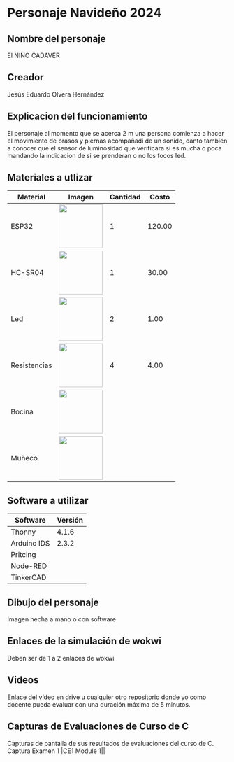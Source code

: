 # Personaje Navideño 2024
## Nombre del personaje
El NIÑO CADAVER
## Creador
Jesús Eduardo Olvera Hernández
## Explicacion del funcionamiento
El personaje al momento que se acerca 2 m una persona comienza a hacer el movimiento de brasos y piernas acompañadi de un sonido, danto tambien a conocer que el sensor de luminosidad que verificara si es mucha o poca mandando la indicacion de si se prenderan o no los focos led.

## Materiales a utlizar
|Material|Imagen|Cantidad|Costo|
|--|--|--|--|
|ESP32|<img src="https://www.steren.com.mx/media/catalog/product/cache/bb0cad18a6adb5d17b0efd58f4201a2f/image/2284773fb/placa-de-programacion-tipo-esp32-bluetooth-wi-fi.jpg" width="100"/>|1|120.00|
|HC-SR04|<img width="100" src="https://uelectronics.com/wp-content/uploads/2017/06/AR0008-Sensor-Ultrasonico-V2.jpg"/>|1|30.00|
|Led|<img src="https://www.steren.com.mx/media/catalog/product/cache/0236bbabe616ddcff749ccbc14f38bf2/image/1709082e0/led-de-5-mm-color-rojo-claro.jpg" width="100"/>|2|1.00|
|Resistencias|<img src="https://aelectronics.com.mx/3312/resistencia-th-14-watt-220-ohm.jpg" width="100"/>|4|4.00|
|Bocina|<img src="https://encrypted-tbn0.gstatic.com/images?q=tbn:ANd9GcTbjWiuXHnqDpDMUs_VN5tUjL-Wq5qh67aarg&s" width="100"/>|||
|Muñeco|<img src="https://www.google.com/url?sa=i&url=https%3A%2F%2Fcolombia.yaxa.co%2Fproducts%2Fvollence-munecas-de-bebe-de-silicona-completas-de-14-pulgadas-realistas-no-munecas-de-vinilo-muneca-de-bebe-de-silicona-real-realista-para%2F&psig=AOvVaw1ni-_CGIaLEqxfPsgyCnJO&ust=1727571427785000&source=images&cd=vfe&opi=89978449&ved=0CBQQjRxqFwoTCMjMjZ635IgDFQAAAAAdAAAAABAZ" width="100"/>|||

## Software a utilizar
|Software|Versión|
|--|--|
|Thonny|4.1.6|
|Arduino IDS|2.3.2|
|Pritcing|
|Node-RED|
|TinkerCAD|

## Dibujo del personaje
Imagen hecha a mano o con software

## Enlaces de la simulación de wokwi
Deben ser de 1 a 2 enlaces de wokwi

## Videos
Enlace del vídeo en drive u cualquier otro repositorio donde yo como docente pueda evaluar con una duración máxima de 5 minutos.

## Capturas de Evaluaciones de Curso de C
Capturas de pantalla de sus resultados de evaluaciones del curso de C.
Captura Examen 1
|CE1 Module 1|<img src="">|
